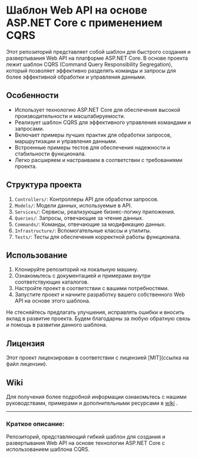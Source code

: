 # Шаблон Web API на основе ASP.NET Core с применением CQRS

Этот репозиторий представляет собой шаблон для быстрого создания и развертывания Web API на платформе ASP.NET Core. В основе проекта лежит шаблон CQRS (Command Query Responsibility Segregation), который позволяет эффективно разделять команды и запросы для более эффективной обработки и управления данными.

## Особенности

- Использует технологию ASP.NET Core для обеспечения высокой производительности и масштабируемости.
- Реализует шаблон CQRS для эффективного управления командами и запросами.
- Включает примеры лучших практик для обработки запросов, маршрутизации и управления данными.
- Встроенные примеры тестов для обеспечения надежности и стабильности функционала.
- Легко расширяем и настраиваем в соответствии с требованиями проекта.

## Структура проекта

1. `Controllers/`: Контроллеры API для обработки запросов.
2. `Models/`: Модели данных, используемые в API.
3. `Services/`: Сервисы, реализующие бизнес-логику приложения.
4. `Queries/`: Запросы, отвечающие за чтение данных.
5. `Commands/`: Команды, отвечающие за модификацию данных.
6. `Infrastructure/`: Вспомогательные классы и утилиты.
7. `Tests/`: Тесты для обеспечения корректной работы функционала.

## Использование

1. Клонируйте репозиторий на локальную машину.
2. Ознакомьтесь с документацией и примерами внутри соответствующих каталогов.
3. Настройте проект в соответствии с вашими потребностями.
4. Запустите проект и начните разработку вашего собственного Web API на основе этого шаблона.

Не стесняйтесь предлагать улучшения, исправлять ошибки и вносить вклад в развитие проекта. Будем благодарны за любую обратную связь и помощь в развитии данного шаблона.

## Лицензия

Этот проект лицензирован в соответствии с лицензией [MIT](ссылка на файл лицензии).

## Wiki

Для получения более подробной информации ознакомьтесь с нашими руководствами, примерами и дополнительными ресурсами в [wiki](link-to-wiki) .

---
### Краткое описание:
Репозиторий, представляющий гибкий шаблон для создания и развертывания Web API на основе технологии ASP.NET Core с использованием шаблона CQRS.
